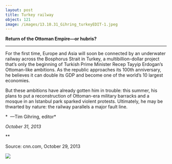 ```yaml
---
layout: post
title: Turkey railway
object: 121
image: /images/13.10.31_Gihring_turkeyEDIT-1.jpeg
---
```

**Return of the Ottoman Empire—or hubris?**

****

For the first time, Europe and Asia will soon be connected by an underwater railway across the Bosphorus Strait in Turkey, a multibillion-dollar project that’s only the beginning of Turkish Prime Minister Recep Tayyip Erdogan’s Ottoman-like ambitions. As the republic approaches its 100th anniversary, he believes it can double its GDP and become one of the world’s 10 largest economies. 

But these ambitions have already gotten him in trouble: this summer, his plans to put a reconstruction of Ottoman-era military barracks and a mosque in an Istanbul park sparked violent protests. Ultimately, he may be thwarted by nature: the railway parallels a major fault line.

*  —Tim Gihring, editor*

*October 31, 2013*

**

Source: cnn.com, October 29, 2013

![]({{siteurl.base}}/images/13.10.31_Gihring_turkeyEDIT-1.jpeg)

